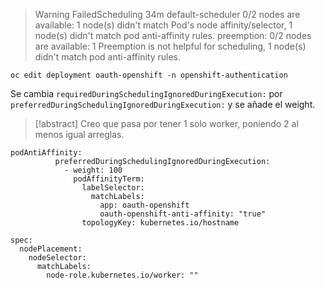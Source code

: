 > Warning FailedScheduling 34m default-scheduler 0/2 nodes are available: 1 node(s) didn't match Pod's node affinity/selector, 1 node(s) didn't match pod anti-affinity rules. preemption: 0/2 nodes are available: 1 Preemption is not helpful for scheduling, 1 node(s) didn't match pod anti-affinity rules.

```
oc edit deployment oauth-openshift -n openshift-authentication
```

Se cambia ``requiredDuringSchedulingIgnoredDuringExecution:`` por ``preferredDuringSchedulingIgnoredDuringExecution:`` y se añade el weight. 

> [!abstract] Creo que pasa por tener 1 solo worker, poniendo 2 al menos igual arreglas.
>

```
podAntiAffinity:
          preferredDuringSchedulingIgnoredDuringExecution:
            - weight: 100
              podAffinityTerm:
                labelSelector:
                  matchLabels:
                    app: oauth-openshift
                    oauth-openshift-anti-affinity: "true"
                topologyKey: kubernetes.io/hostname
```

```
spec:
  nodePlacement:
    nodeSelector:
      matchLabels:
        node-role.kubernetes.io/worker: ""
```
